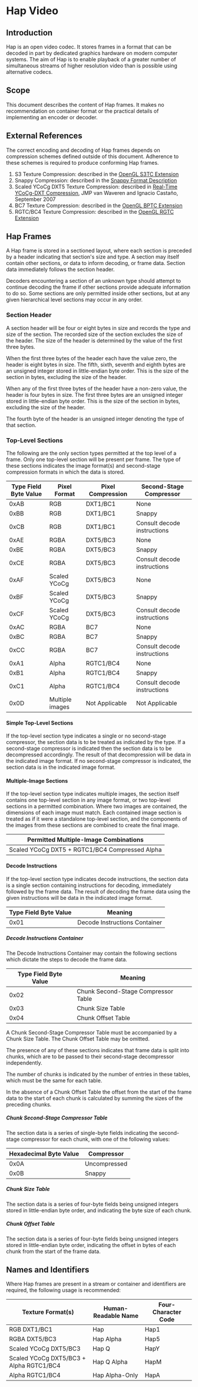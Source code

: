 # Hap Video



## Introduction


Hap is an open video codec. It stores frames in a format that can be decoded in part by dedicated graphics hardware on modern computer systems. The aim of Hap is to enable playback of a greater number of simultaneous streams of higher resolution video than is possible using alternative codecs.


## Scope


This document describes the content of Hap frames. It makes no recommendation on container format or the practical details of implementing an encoder or decoder.


## External References


The correct encoding and decoding of Hap frames depends on compression schemes defined outside of this document. Adherence to these schemes is required to produce conforming Hap frames.

1. S3 Texture Compression: described in the [OpenGL S3TC Extension][1]
2. Snappy Compression: described in the [Snappy Format Description][2]
3. Scaled YCoCg DXT5 Texture Compression: described in [Real-Time YCoCg-DXT Compression][3], JMP van Waveren and Ignacio Castaño, September 2007
4. BC7 Texture Compression: described in the [OpenGL BPTC Extension][4]
5. RGTC/BC4 Texture Compression: described in the [OpenGL RGTC Extension][5]

## Hap Frames


A Hap frame is stored in a sectioned layout, where each section is preceded by a header indicating that section's size and type. A section may itself contain other sections, or data to inform decoding, or frame data. Section data immediately follows the section header.

Decoders encountering a section of an unknown type should attempt to continue decoding the frame if other sections provide adequate information to do so. Some sections are only permitted inside other sections, but at any given hierarchical level sections may occur in any order.

### Section Header

A section header will be four or eight bytes in size and records the type and size of the section. The recorded size of the section excludes the size of the header. The size of the header is determined by the value of the first three bytes.

When the first three bytes of the header each have the value zero, the header is eight bytes in size. The fifth, sixth, seventh and eighth bytes are an unsigned integer stored in little-endian byte order. This is the size of the section in bytes, excluding the size of the header.

When any of the first three bytes of the header have a non-zero value, the header is four bytes in size. The first three bytes are an unsigned integer stored in little-endian byte order. This is the size of the section in bytes, excluding the size of the header.

The fourth byte of the header is an unsigned integer denoting the type of that section.

### Top-Level Sections

The following are the only section types permitted at the top level of a frame. Only one top-level section will be present per frame. The type of these sections indicates the image format(s) and second-stage compression formats in which the data is stored.

|Type Field Byte Value |Pixel Format    |Pixel Compression  |Second-Stage Compressor     |
|----------------------|----------------|-------------------|----------------------------|
|0xAB                  |RGB             |DXT1/BC1           |None                        |
|0xBB                  |RGB             |DXT1/BC1           |Snappy                      |
|0xCB                  |RGB             |DXT1/BC1           |Consult decode instructions |
|0xAE                  |RGBA            |DXT5/BC3           |None                        |
|0xBE                  |RGBA            |DXT5/BC3           |Snappy                      |
|0xCE                  |RGBA            |DXT5/BC3           |Consult decode instructions |
|0xAF                  |Scaled YCoCg    |DXT5/BC3           |None                        |
|0xBF                  |Scaled YCoCg    |DXT5/BC3           |Snappy                      |
|0xCF                  |Scaled YCoCg    |DXT5/BC3           |Consult decode instructions |
|0xAC                  |RGBA            |BC7                |None                        |
|0xBC                  |RGBA            |BC7                |Snappy                      |
|0xCC                  |RGBA            |BC7                |Consult decode instructions |
|0xA1                  |Alpha           |RGTC1/BC4          |None                        |
|0xB1                  |Alpha           |RGTC1/BC4          |Snappy                      |
|0xC1                  |Alpha           |RGTC1/BC4          |Consult decode instructions |
|0x0D                  |Multiple images |Not Applicable     |Not Applicable              |

#### Simple Top-Level Sections

If the top-level section type indicates a single or no second-stage compressor, the section data is to be treated as indicated by the type. If a second-stage compressor is indicated then the section data is to be decompressed accordingly. The result of that decompression will be data in the indicated image format. If no second-stage compressor is indicated, the section data is in the indicated image format.

#### Multiple-Image Sections

If the top-level section type indicates multiple images, the section itself contains one top-level section in any image format, or two top-level sections in a permitted combination. Where two images are contained, the dimensions of each image must match. Each contained image section is treated as if it were a standalone top-level section, and the components of the images from these sections are combined to create the final image.

|Permitted Multiple-Image Combinations          |
|-----------------------------------------------|
|Scaled YCoCg DXT5 + RGTC1/BC4 Compressed Alpha |

#### Decode Instructions

If the top-level section type indicates decode instructions, the section data is a single section containing instructions for decoding, immediately followed by the frame data. The result of decoding the frame data using the given instructions will be data in the indicated image format.

|Type Field Byte Value |Meaning                       |
|----------------------|------------------------------|
|0x01                  |Decode Instructions Container |

##### Decode Instructions Container

The Decode Instructions Container may contain the following sections which dictate the steps to decode the frame data.

|Type Field Byte Value |Meaning                             |
|----------------------|------------------------------------|
|0x02                  |Chunk Second-Stage Compressor Table |
|0x03                  |Chunk Size Table                    | 
|0x04                  |Chunk Offset Table                  |

A Chunk Second-Stage Compressor Table must be accompanied by a Chunk Size Table. The Chunk Offset Table may be omitted.

The presence of any of these sections indicates that frame data is split into chunks, which are to be passed to their second-stage decompressor independently.

The number of chunks is indicated by the number of entries in these tables, which must be the same for each table.

In the absence of a Chunk Offset Table the offset from the start of the frame data to the start of each chunk is calculated by summing the sizes of the preceding chunks.

##### Chunk Second-Stage Compressor Table

The section data is a series of single-byte fields indicating the second-stage compressor for each chunk, with one of the following values:

|Hexadecimal Byte Value |Compressor   |
|-----------------------|-------------|
|0x0A                   |Uncompressed |
|0x0B                   |Snappy       |

##### Chunk Size Table

The section data is a series of four-byte fields being unsigned integers stored in little-endian byte order, and indicating the byte size of each chunk.

##### Chunk Offset Table

The section data is a series of four-byte fields being unsigned integers stored in little-endian byte order, indicating the offset in bytes of each chunk from the start of the frame data. 

## Names and Identifiers

Where Hap frames are present in a stream or container and identifiers are required, the following usage is recommended:

|Texture Format(s)                       |Human-Readable Name |Four-Character Code |
|----------------------------------------|--------------------|--------------------|
|RGB DXT1/BC1                            |Hap                 |Hap1                |
|RGBA DXT5/BC3                           |Hap Alpha           |Hap5                |
|Scaled YCoCg DXT5/BC3                   |Hap Q               |HapY                |
|Scaled YCoCg DXT5/BC3 + Alpha RGTC1/BC4 |Hap Q Alpha         |HapM                |
|Alpha RGTC1/BC4                         |Hap Alpha-Only      |HapA                |


[1]: http://www.opengl.org/registry/specs/EXT/texture_compression_s3tc.txt
[2]: http://snappy.googlecode.com/svn/trunk/format_description.txt
[3]: http://developer.download.nvidia.com/whitepapers/2007/Real-Time-YCoCg-DXT-Compression/Real-Time%20YCoCg-DXT%20Compression.pdf
[4]: http://www.opengl.org/registry/specs/ARB/texture_compression_bptc.txt
[5]: https://www.opengl.org/registry/specs/EXT/texture_compression_rgtc.txt
